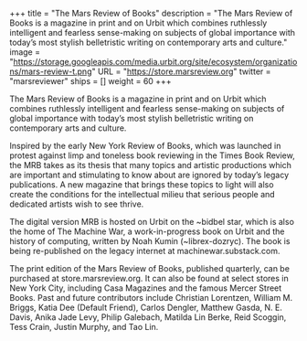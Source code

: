+++
title = "The Mars Review of Books"
description = "The Mars Review of Books is a magazine in print and on Urbit which combines ruthlessly intelligent and fearless sense-making on subjects of global importance with today’s most stylish belletristic writing on contemporary arts and culture."
image = "https://storage.googleapis.com/media.urbit.org/site/ecosystem/organizations/mars-review-t.png"
URL = "https://store.marsreview.org"
twitter = "marsreviewer"
ships = []
weight = 60
+++


The Mars Review of Books is a magazine in print and on Urbit which combines ruthlessly intelligent and fearless sense-making on subjects of global importance with today’s most stylish belletristic writing on contemporary arts and culture. 

Inspired by the early New York Review of Books, which was launched in protest against limp and toneless book reviewing in the Times Book Review, the MRB takes as its thesis that many topics and artistic productions which are important and stimulating to know about are ignored by today’s legacy publications. A new magazine that brings these topics to light will also create the conditions for the intellectual milieu that serious people and dedicated artists wish to see thrive.


The digital version MRB is hosted on Urbit on the ~bidbel star, which is also the home of The Machine War, a work-in-progress book on Urbit and the history of computing, written by Noah Kumin (~librex-dozryc). The book is being re-published on the legacy internet at machinewar.substack.com. 


The print edition of the Mars Review of Books, published quarterly, can be purchased at store.marsreview.org. It can also be found at select stores in New York City, including Casa Magazines and the famous Mercer Street Books. Past and future contributors include Christian Lorentzen, William M. Briggs, Katia Dee (Default Friend), Carlos Dengler, Matthew Gasda, N. E. Davis, Anika Jade Levy, Philip Galebach, Matilda Lin Berke, Reid Scoggin, Tess Crain, Justin Murphy, and Tao Lin. 
